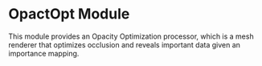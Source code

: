 # OpactOpt Module

This module provides an Opacity Optimization processor, which is a mesh renderer that optimizes
occlusion and reveals important data given an importance mapping.
